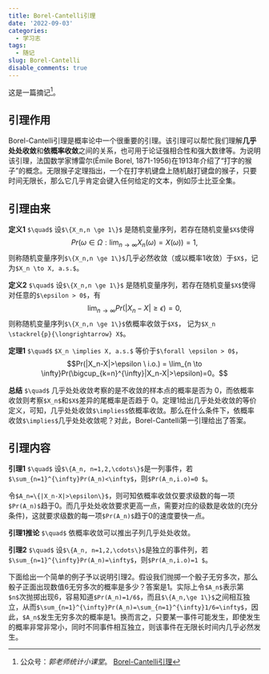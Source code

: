 ```yaml
---
title: Borel-Cantelli引理
date: '2022-09-03'
categories:
  - 学习志
tags:
  - 随记
slug: Borel-Cantelli
disable_comments: true
---
```


这是一篇摘记[^1]。

## 引理作用
Borel-Cantelli引理是概率论中一个很重要的引理。该引理可以帮忙我们理解**几乎处处收敛**和**依概率收敛**之间的关系，也可用于论证强相合性和强大数律等。为说明该引理，法国数学家博雷尔(Émile Borel, 1871-1956)在1913年介绍了“打字的猴子”的概念。无限猴子定理指出，一个在打字机键盘上随机敲打键盘的猴子，只要时间无限长，那么它几乎肯定会键入任何给定的文本，例如莎士比亚全集。


## 引理由来
**定义1** `$\quad$` 设`$\{X_n,n \ge 1\}$` 是随机变量序列，若存在随机变量`$X$`使得
$$Pr\left(\omega \in \Omega: \lim_{n \to \infty} X_n(\omega)=X(\omega)\right)=1,$$
则称随机变量序列`$\{X_n,n \ge 1\}$`几乎必然收敛（或以概率1收敛）于`$X$`，记为`$X_n \to X, a.s.$`。
   
**定义2** `$\quad$` 设`$\{X_n,n \ge 1\}$` 是随机变量序列，若存在随机变量`$X$`使得对任意的`$\epsilon > 0$`，有 
$$\lim_{n \to \infty} Pr(|X_n-X|\ge\epsilon)=0,$$
则称随机变量序列`$\{X_n,n \ge 1\}$`依概率收敛于`$X$`， 记为`$X_n \stackrel{p}{\longrightarrow} X$`。   

**定理1** `$\quad$` `$X_n \implies X, a.s.$` 等价于`$\forall \epsilon > 0$`，
$$Pr(|X_n-X|>\epsilon \ i.o.) = \lim_{n \to \infty}Pr(\bigcup_{k=n}^{\infty}|X_n-X|>\epsilon)=0。$$   

**总结** `$\quad$` 几乎处处收敛考察的是不收敛的样本点的概率是否为 0，而依概率收敛则考察`$X_n$`和`$X$`差异的尾概率是否趋于 0。定理1给出几乎处处收敛的等价定义，可知，几乎处处收敛`$\implies$`依概率收敛。那么在什么条件下，依概率收敛`$\implies$`几乎处处收敛呢？对此，Borel-Cantelli第一引理给出了答案。



## 引理内容

**引理1** `$\quad$` 设`$\{A_n, n=1,2,\cdots\}$`是一列事件，若`$\sum_{n=1}^{\infty}Pr(A_n)<\infty$`，则`$Pr(A_n,i.o)=0 $`。

令`$A_n=\{|X_n-X|>\epsilon\}$`，则可知依概率收敛仅要求级数的每一项`$Pr(A_n)$`趋于0。而几乎处处收敛要求更高一点，需要对应的级数是收敛的(充分条件)，这就要求级数的每一项`$Pr(A_n)$`趋于0的速度要快一点。

**引理1推论** `$\quad$` 依概率收敛可以推出子列几乎处处收敛。

**引理2** `$\quad$` 设`$\{A_n, n=1,2,\cdots\}$`是独立的事件列，若`$\sum_{n=1}^{\infty}Pr(A_n)=\infty$`，则`$Pr(A_n,i.o)=1 $`。  

下面给出一个简单的例子予以说明引理2。假设我们抛掷一个骰子无穷多次，那么骰子正面出现数值6无穷多次的概率是多少？答案是1。实际上令`$A_n$`表示第`$n$`次抛掷出现6，容易知道`$Pr(A_n)=1/6$`，而且`$\{A_n,\ge 1\}$`之间相互独立，从而`$\sum_{n=1}^{\infty}Pr(A_n)=\sum_{n=1}^{\infty}1/6=\infty$`，因此，`$A_n$`发生无穷多次的概率是1。换而言之，只要某一事件可能发生，即使发生的概率非常非常小，同时不同事件相互独立，则该事件在无限长时间内几乎必然发生。

[^1]: 公众号：_郭老师统计小课堂_。 [Borel-Cantelli引理](https://mp.weixin.qq.com/s/XyfP9-ZTr_rb9CufIwkCDA)